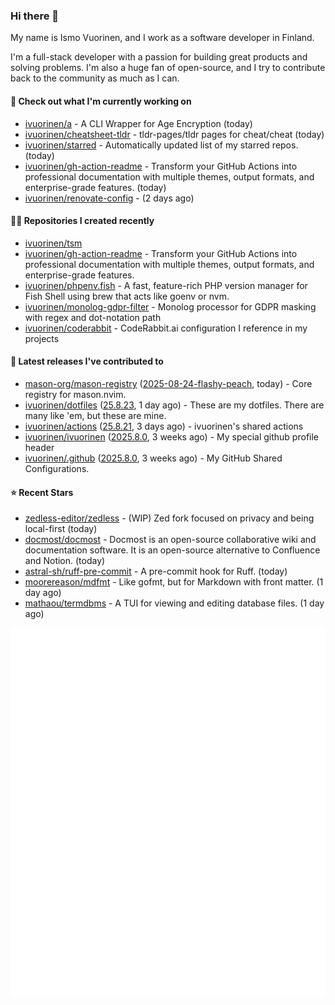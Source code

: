 
### Hi there 👋

My name is Ismo Vuorinen, and I work as a software developer in Finland.

I'm a full-stack developer with a passion for building great products and solving problems.
I'm also a huge fan of open-source, and I try to contribute back to the community as much as I can.

#### 👷 Check out what I'm currently working on

- [ivuorinen/a](https://github.com/ivuorinen/a) - A CLI Wrapper for Age Encryption (today)
- [ivuorinen/cheatsheet-tldr](https://github.com/ivuorinen/cheatsheet-tldr) - tldr-pages/tldr pages for cheat/cheat (today)
- [ivuorinen/starred](https://github.com/ivuorinen/starred) - Automatically updated list of my starred repos. (today)
- [ivuorinen/gh-action-readme](https://github.com/ivuorinen/gh-action-readme) - Transform your GitHub Actions into professional documentation with multiple themes, output formats, and enterprise-grade features. (today)
- [ivuorinen/renovate-config](https://github.com/ivuorinen/renovate-config) -  (2 days ago)

#### 👨‍💻 Repositories I created recently

- [ivuorinen/tsm](https://github.com/ivuorinen/tsm)
- [ivuorinen/gh-action-readme](https://github.com/ivuorinen/gh-action-readme) - Transform your GitHub Actions into professional documentation with multiple themes, output formats, and enterprise-grade features.
- [ivuorinen/phpenv.fish](https://github.com/ivuorinen/phpenv.fish) - A fast, feature-rich PHP version manager for Fish Shell using brew that acts like goenv or nvm.
- [ivuorinen/monolog-gdpr-filter](https://github.com/ivuorinen/monolog-gdpr-filter) - Monolog processor for GDPR masking with regex and dot-notation path
- [ivuorinen/coderabbit](https://github.com/ivuorinen/coderabbit) - CodeRabbit.ai configuration I reference in my projects

#### 🚀 Latest releases I've contributed to

- [mason-org/mason-registry](https://github.com/mason-org/mason-registry) ([2025-08-24-flashy-peach](https://github.com/mason-org/mason-registry/releases/tag/2025-08-24-flashy-peach), today) - Core registry for mason.nvim.
- [ivuorinen/dotfiles](https://github.com/ivuorinen/dotfiles) ([25.8.23](https://github.com/ivuorinen/dotfiles/releases/tag/25.8.23), 1 day ago) - These are my dotfiles. There are many like &#39;em, but these are mine.
- [ivuorinen/actions](https://github.com/ivuorinen/actions) ([25.8.21](https://github.com/ivuorinen/actions/releases/tag/25.8.21), 3 days ago) - ivuorinen&#39;s shared actions
- [ivuorinen/ivuorinen](https://github.com/ivuorinen/ivuorinen) ([2025.8.0](https://github.com/ivuorinen/ivuorinen/releases/tag/2025.8.0), 3 weeks ago) - My special github profile header
- [ivuorinen/.github](https://github.com/ivuorinen/.github) ([2025.8.0](https://github.com/ivuorinen/.github/releases/tag/2025.8.0), 3 weeks ago) - My GitHub Shared Configurations.

#### ⭐ Recent Stars

- [zedless-editor/zedless](https://github.com/zedless-editor/zedless) - (WIP) Zed fork focused on privacy and being local-first (today)
- [docmost/docmost](https://github.com/docmost/docmost) - Docmost is an open-source collaborative wiki and documentation software. It is an open-source alternative to Confluence and Notion. (today)
- [astral-sh/ruff-pre-commit](https://github.com/astral-sh/ruff-pre-commit) - A pre-commit hook for Ruff. (today)
- [moorereason/mdfmt](https://github.com/moorereason/mdfmt) - Like gofmt, but for Markdown with front matter.  (1 day ago)
- [mathaou/termdbms](https://github.com/mathaou/termdbms) - A TUI for viewing and editing database files. (1 day ago)



<picture>
  <source srcset="https://raw.githubusercontent.com/ivuorinen/github-stats/master/generated/overview.svg#gh-dark-mode-only" media="(prefers-color-scheme: dark)" />
  <img src="https://raw.githubusercontent.com/ivuorinen/github-stats/master/generated/overview.svg#gh-light-mode-only" alt="Overview of my activity" />
</picture>
<picture>
  <source srcset="https://raw.githubusercontent.com/ivuorinen/github-stats/master/generated/languages.svg#gh-dark-mode-only" media="(prefers-color-scheme: dark)" />
  <img src="https://raw.githubusercontent.com/ivuorinen/github-stats/master/generated/languages.svg#gh-light-mode-only" alt="Languages I have been using" />
</picture>


